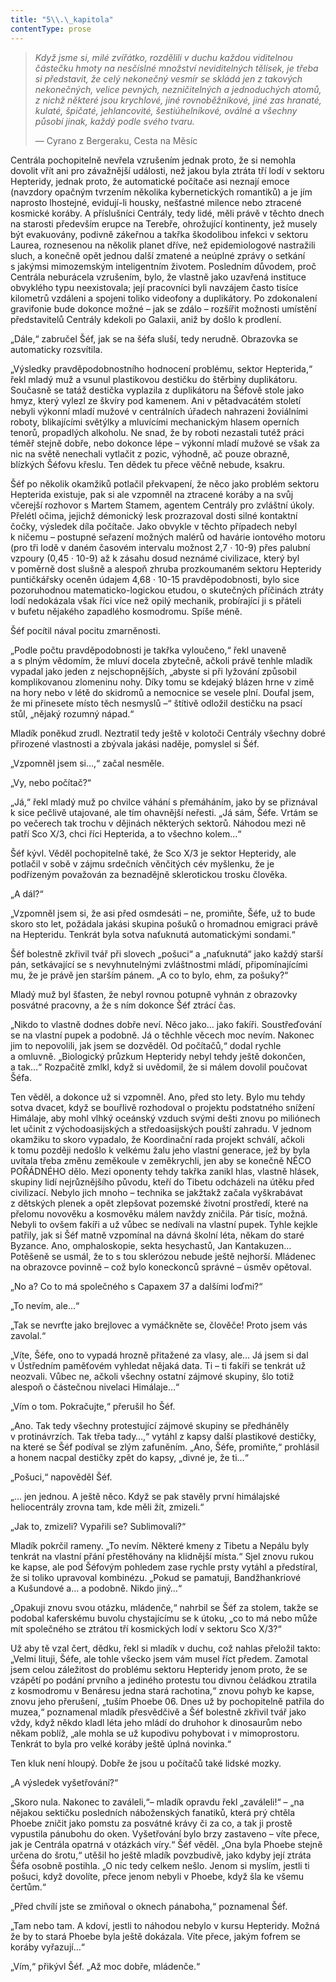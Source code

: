 ```yaml
---
title: "5\\.\_kapitola"
contentType: prose
---
```


<section>

> _Když jsme si, milé zvířátko, rozdělili v duchu každou viditelnou částečku hmoty na nesčíslné množství neviditelných tělísek, je třeba si představit, že celý nekonečný vesmír se skládá jen z takových nekonečných, velice pevných, nezničitelných a jednoduchých atomů, z nichž některé jsou krychlové, jiné rovnoběžníkové, jiné zas hranaté, kulaté, špičaté, jehlancovité, šestiúhelníkové, oválné a všechny působí jinak, každý podle svého tvaru._
>
> — Cyrano z Bergeraku, Cesta na Měsíc

Centrála pochopitelně nevřela vzrušením jednak proto, že si nemohla dovolit vřít ani pro závažnější události, než jakou byla ztráta tří lodí v sektoru Hepteridy, jednak proto, že automatické počítače asi neznají emoce (navzdory opačným tvrzením několika kybernetických romantiků) a je jím naprosto lhostejné, evidují-li housky, nešťastné milence nebo ztracené kosmické koráby. A příslušníci Centrály, tedy lidé, měli právě v těchto dnech na starosti především erupce na Terebře, ohrožující kontinenty, jež musely být evakuovány, podivně zákeřnou a takřka škodolibou infekci v sektoru Laurea, roznesenou na několik planet dříve, než epidemiologové nastražili sluch, a konečně opět jednou další zmatené a neúplné zprávy o setkání s jakýmsi mimozemským inteligentním životem. Posledním důvodem, proč Centrála neburácela vzrušením, bylo, že vlastně jako uzavřená instituce obvyklého typu neexistovala; její pracovníci byli navzájem často tisíce kilometrů vzdáleni a spojeni toliko videofony a duplikátory. Po zdokonalení gravifonie bude dokonce možné – jak se zdálo – rozšířit možnosti umístění představitelů Centrály kdekoli po Galaxii, aniž by došlo k prodlení.

„Dále,“ zabručel Šéf, jak se na šéfa sluší, tedy nerudně. Obrazovka se automaticky rozsvítila.

„Výsledky pravděpodobnostního hodnocení problému, sektor Hepterida,“ řekl mladý muž a vsunul plastikovou destičku do štěrbiny duplikátoru. Současně se tatáž destička vyplazila z duplikátoru na Šéfově stole jako hmyz, který vylezl ze škvíry pod kamenem. Ani v pětadvacátém století nebyli výkonní mladí mužové v centrálních úřadech nahrazeni žoviálními roboty, blikajícími světýlky a mluvícími mechanickým hlasem operních tenorů, propadlých alkoholu. Ne snad, že by roboti nezastali tutéž práci téměř stejně dobře, nebo dokonce lépe – výkonní mladí mužové se však za nic na světě nenechali vytlačit z pozic, výhodně, ač pouze obrazně, blízkých Šéfovu křeslu. Ten dědek tu přece věčně nebude, ksakru.

Šéf po několik okamžiků potlačil překvapení, že něco jako problém sektoru Hepterida existuje, pak si ale vzpomněl na ztracené koráby a na svůj včerejší rozhovor s Martem Stamem, agentem Centrály pro zvláštní úkoly. Přelétl očima, jejichž démonický lesk prozrazoval dosti silné kontaktní čočky, výsledek díla počítače. Jako obvykle v těchto případech nebyl k ničemu – postupné seřazení možných malérů od havárie iontového motoru (pro tři lodě v daném časovém intervalu možnost 2,7 · 10\-9) přes palubní vzpoury (0,45 · 10\-9) až k zásahu dosud neznámé civilizace, který byl v poměrně dost slušně a alespoň zhruba prozkoumaném sektoru Hepteridy puntičkářsky oceněn údajem 4,68 · 10\-15 pravděpodobnosti, bylo sice pozoruhodnou matematicko-logickou etudou, o skutečných příčinách ztráty lodí nedokázala však říci více než opilý mechanik, probírající ji s přáteli v bufetu nějakého zapadlého kosmodromu. Spíše méně.

Šéf pocítil nával pocitu zmarněnosti.

„Podle počtu pravděpodobnosti je takřka vyloučeno,“ řekl unaveně a s plným vědomím, že mluví docela zbytečně, ačkoli právě tenhle mladík vypadal jako jeden z nejschopnějších, „abyste si při lyžování způsobil komplikovanou zlomeninu nohy. Díky tomu se kdejaký blázen hrne v zimě na hory nebo v létě do skidromů a nemocnice se vesele plní. Doufal jsem, že mi přinesete místo těch nesmyslů –“ štítivě odložil destičku na psací stůl, „nějaký rozumný nápad.“

Mladík poněkud zrudl. Neztratil tedy ještě v kolotoči Centrály všechny dobré přirozené vlastnosti a zbývala jakási naděje, pomyslel si Šéf.

„Vzpomněl jsem si…,“ začal nesměle.

„Vy, nebo počítač?“

„Já,“ řekl mladý muž po chvilce váhání s přemáháním, jako by se přiznával k sice pečlivě utajované, ale tím ohavnější neřesti. „Já sám, Šéfe. Vrtám se po večerech tak trochu v dějinách některých sektorů. Náhodou mezi ně patří Sco X/3, chci říci Hepterida, a to všechno kolem…“

Šéf kývl. Věděl pochopitelně také, že Sco X/3 je sektor Hepteridy, ale potlačil v sobě v zájmu srdečních věnčitých cév myšlenku, že je podřízeným považován za beznadějně sklerotickou trosku člověka.

„A dál?“

„Vzpomněl jsem si, že asi před osmdesáti – ne, promiňte, Šéfe, už to bude skoro sto let, požádala jakási skupina pošuků o hromadnou emigraci právě na Hepteridu. Tenkrát byla sotva naťuknutá automatickými sondami.“

Šéf bolestně zkřivil tvář při slovech „pošuci“ a „naťuknutá“ jako každý starší pán, setkávající se s nevyhnutelnými zvláštnostmi mládí, připomínajícími mu, že je právě jen starším pánem. „A co to bylo, ehm, za pošuky?“

Mladý muž byl šťasten, že nebyl rovnou potupně vyhnán z obrazovky posvátné pracovny, a že s ním dokonce Šéf ztrácí čas.

„Nikdo to vlastně dodnes dobře neví. Něco jako… jako fakíři. Soustřeďování se na vlastní pupek a podobně. Já o těchhle věcech moc nevím. Nakonec jim to nepovolili, jak jsem se dozvěděl. Od počítačů,“ dodal rychle a omluvně. „Biologický průzkum Hepteridy nebyl tehdy ještě dokončen, a tak…“ Rozpačitě zmlkl, když si uvědomil, že si málem dovolil poučovat Šéfa.

Ten věděl, a dokonce už si vzpomněl. Ano, před sto lety. Bylo mu tehdy sotva dvacet, když se bouřlivě rozhodoval o projektu podstatného snížení Himálaje, aby mohl vlhký oceánský vzduch svými dešti znovu po miliónech let učinit z východoasijských a středoasijských pouští zahradu. V jednom okamžiku to skoro vypadalo, že Koordinační rada projekt schválí, ačkoli k tomu později nedošlo k velkému žalu jeho vlastní generace, jež by byla uvítala třeba změnu zeměkoule v zeměkrychli, jen aby se konečně NĚCO POŘÁDNÉHO dělo. Mezi oponenty tehdy takřka zanikl hlas, vlastně hlásek, skupiny lidí nejrůznějšího původu, kteří do Tibetu odcházeli na útěku před civilizací. Nebylo jich mnoho – technika se jakžtakž začala vyškrabávat z dětských plenek a opět zlepšovat pozemské životní prostředí, které na přelomu novověku a kosmověku málem navždy zničila. Pár tisíc, možná. Nebyli to ovšem fakíři a už vůbec se nedívali na vlastní pupek. Tyhle kejkle patřily, jak si Šéf matně vzpomínal na dávná školní léta, někam do staré Byzance. Ano, omphaloskopie, sekta hesychastů, Jan Kantakuzen… Potěšeně se usmál, že to s tou sklerózou nebude ještě nejhorší. Mládenec na obrazovce povinně – což bylo koneckonců správné – úsměv opětoval.

„No a? Co to má společného s Capaxem 37 a dalšími loďmi?“

„To nevím, ale…“

„Tak se nevrťte jako brejlovec a vymáčkněte se, člověče! Proto jsem vás zavolal.“

„Víte, Šéfe, ono to vypadá hrozně přitažené za vlasy, ale… Já jsem si dal v Ústředním paměťovém vyhledat nějaká data. Ti – ti fakíři se tenkrát už neozvali. Vůbec ne, ačkoli všechny ostatní zájmové skupiny, šlo totiž alespoň o částečnou nivelaci Himálaje…“

„Vím o tom. Pokračujte,“ přerušil ho Šéf.

„Ano. Tak tedy všechny protestující zájmové skupiny se předháněly v protinávrzích. Tak třeba tady…,“ vytáhl z kapsy další plastikové destičky, na které se Šéf podíval se zlým zafuněním. „Ano, Šéfe, promiňte,“ prohlásil a honem nacpal destičky zpět do kapsy, „divné je, že ti…“

„Pošuci,“ napověděl Šéf.

„… jen jednou. A ještě něco. Když se pak stavěly první himálajské heliocentrály zrovna tam, kde měli žít, zmizeli.“

„Jak to, zmizeli? Vypařili se? Sublimovali?“

Mladík pokrčil rameny. „To nevím. Některé kmeny z Tibetu a Nepálu byly tenkrát na vlastní přání přestěhovány na klidnější místa.“ Sjel znovu rukou ke kapse, ale pod Šéfovým pohledem zase rychle prsty vytáhl a předstíral, že si toliko upravoval kombinézu. „Pokud se pamatuji, Bandžhankriové a Kušundové a… a podobně. Nikdo jiný…“

„Opakuji znovu svou otázku, mládenče,“ nahrbil se Šéf za stolem, takže se podobal kaferskému buvolu chystajícímu se k útoku, „co to má nebo může mít společného se ztrátou tří kosmických lodí v sektoru Sco X/3?“

Už aby tě vzal čert, dědku, řekl si mladík v duchu, což nahlas přeložil takto: „Velmi lituji, Šéfe, ale tohle všecko jsem vám musel říct předem. Zamotal jsem celou záležitost do problému sektoru Hepteridy jenom proto, že se vzápětí po podání prvního a jediného protestu tou divnou čeládkou ztratila z kosmodromu v Benáresu jedna stará rachotina,“ znovu pohyb ke kapse, znovu jeho přerušení, „tuším Phoebe 06. Dnes už by pochopitelně patřila do muzea,“ poznamenal mladík přesvědčivě a Šéf bolestně zkřivil tvář jako vždy, když někdo kladl léta jeho mládí do druhohor k dinosaurům nebo někam poblíž, „ale mohla se už kupodivu pohybovat i v mimoprostoru. Tenkrát to byla pro velké koráby ještě úplná novinka.“

Ten kluk není hloupý. Dobře že jsou u počítačů také lidské mozky.

„A výsledek vyšetřování?“

„Skoro nula. Nakonec to zaváleli,“– mladík opravdu řekl „zaváleli!“ – „na nějakou sektičku posledních náboženských fanatiků, která prý chtěla Phoebe zničit jako pomstu za posvátné krávy či za co, a tak ji prostě vypustila pánubohu do oken. Vyšetřování bylo brzy zastaveno – víte přece, jak je Centrála opatrná v otázkách víry.“ Šéf věděl. „Ona byla Phoebe stejně určena do šrotu,“ utěšil ho ještě mladík povzbudivě, jako kdyby její ztráta Šéfa osobně postihla. „O nic tedy celkem nešlo. Jenom si myslím, jestli ti pošuci, když dovolíte, přece jenom nebyli v Phoebe, když šla ke všemu čertům.“

„Před chvílí jste se zmiňoval o oknech pánaboha,“ poznamenal Šéf.

„Tam nebo tam. A kdoví, jestli to náhodou nebylo v kursu Hep­teridy. Možná že by to stará Phoebe byla ještě dokázala. Víte přece, jakým fofrem se koráby vyřazují…“

„Vím,“ přikývl Šéf. „Až moc dobře, mládenče.“

</section>
